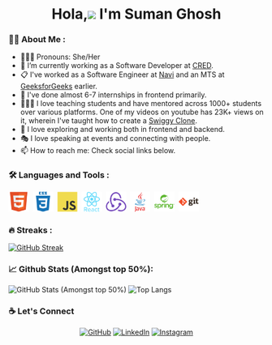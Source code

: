 <h1 align="center"> Hola,<img src="https://media.giphy.com/media/hvRJCLFzcasrR4ia7z/giphy.gif" width="30px"/> I'm Suman Ghosh</h1>

### :woman_technologist: About Me :
- 👩🏻‍💻 Pronouns: She/Her
- 💼 I’m currently working as a Software Developer at [CRED](cred.club).
- 📋 I've worked as a Software Engineer at [Navi](navi.com) and an MTS at [GeeksforGeeks](geeksforgeeks.org) earlier.
- 🎒 I've done almost 6-7 internships in frontend primarily.
- 👩🏻‍🏫 I love teaching students and have mentored across 1000+ students over various platforms. One of my videos on youtube has 23K+ views on it, wherein I've taught how to create a <a href="https://www.youtube.com/watch?v=G4Y9N1Z-IUE&t=103s&ab_channel=AccioJob">Swiggy Clone</a>.
- 🧭 I love exploring and working both in frontend and backend.
- 🎭 I love speaking at events and connecting with people.
- 📫 How to reach me: Check social links below.

### :hammer_and_wrench: Languages and Tools :
<div>
  <img src="https://github.com/devicons/devicon/blob/master/icons/html5/html5-original.svg" title="HTML5" alt="HTML" width="40" height="40"/>&nbsp;
  <img src="https://github.com/devicons/devicon/blob/master/icons/css3/css3-plain-wordmark.svg"  title="CSS3" alt="CSS" width="40" height="40"/>&nbsp;
  <img src="https://github.com/devicons/devicon/blob/master/icons/javascript/javascript-original.svg" title="JavaScript" alt="JavaScript" width="40" height="40"/>&nbsp;
  <img src="https://github.com/devicons/devicon/blob/master/icons/react/react-original-wordmark.svg" title="React" alt="React" width="40" height="40"/>&nbsp;
  <img src="https://github.com/devicons/devicon/blob/master/icons/redux/redux-original.svg" title="Redux" alt="Redux " width="40" height="40"/>&nbsp;
  <img src="https://github.com/devicons/devicon/blob/master/icons/java/java-original-wordmark.svg" title="Java" alt="Java" width="40" height="40"/>&nbsp;
  <img src="https://github.com/devicons/devicon/blob/master/icons/spring/spring-original-wordmark.svg" title="Spring" alt="Spring" width="40" height="40"/>&nbsp;
  <img src="https://github.com/devicons/devicon/blob/master/icons/git/git-original-wordmark.svg" title="Git" **alt="Git" width="40" height="40"/>
</div>  

### :fire: Streaks :
[![GitHub Streak](http://github-readme-streak-stats.herokuapp.com?user=ghoshsuman845)](https://git.io/streak-stats)  

### 📈 Github Stats (Amongst top 50%):
![GitHub Stats (Amongst top 50%)](https://github-readme-stats.vercel.app/api?username=ghoshsuman845&show_icons=true&hide=issues,prs)
![Top Langs](https://github-readme-stats.vercel.app/api/top-langs/?username=ghoshsuman845&layout=compact&langs_count=4)

### :coffee: Let's Connect 
<p align="center">
	<a href="https://github.com/ghoshsuman845"><img src="https://img.icons8.com/bubbles/50/000000/github.png" alt="GitHub"/></a>
	<a href="https://www.linkedin.com/in/ghoshsuman0129/"><img src="https://img.icons8.com/bubbles/50/000000/linkedin.png" alt="LinkedIn"/></a>
	<a href="https://www.instagram.com/suman.ghosts/"><img src="https://img.icons8.com/bubbles/50/000000/instagram.png" alt="Instagram"/></a>
</p>


